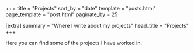 +++
title = "Projects"
sort_by = "date"
template = "posts.html"
page_template = "post.html"
paginate_by = 25


[extra]
summary = "Where I write about my projects"
head_title = "Projects"
+++

Here you can find some of the projects I have worked in.